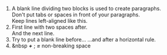 1. A blank line dividing two blocks is used to create paragraphs.  
Don't put tabs or spaces in front of your paragraphs.  
Keep lines left-aligned like this.  
2. First line with two spaces after.  
And the next line.
3. Try to put a blank line before...
...and after a horizontal rule.
4. &nbsp ***+*** ; ***=*** non-breaking space